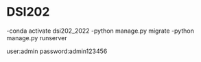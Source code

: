 # DSI202
-conda activate dsi202_2022
-python manage.py migrate
-python manage.py runserver

user:admin
password:admin123456
